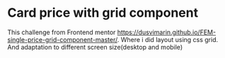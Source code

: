 # Card price with grid component

This challenge from Frontend mentor https://dusvimarin.github.io/FEM-single-price-grid-component-master/. Where i did layout using css grid. And adaptation to different screen size(desktop and mobile)